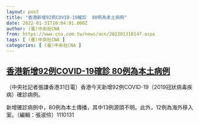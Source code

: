 ```yaml
---
layout: post
title: "香港新增92例COVID-19確診  80例為本土病例"
date: 2022-01-31T10:04:01.000Z
author: (臺)中央社CNA
from: https://www.cna.com.tw/news/acn/202201310147.aspx
tags: [ (臺)中央社CNA ]
categories: [ (臺)中央社CNA ]
---
```

<!--1643623441000-->
[香港新增92例COVID-19確診  80例為本土病例](https://www.cna.com.tw/news/acn/202201310147.aspx)
------

<div>
<div></div><div><p>（中央社記者張謙香港31日電）香港今天新增92例COVID-19（2019冠狀病毒疾病）確診病例。</p><p>新增確診病例中，80例為本土傳播，其中13例源頭不明。此外，12例為海外移入案。（編輯：張淑伶）1110131</p></div>
</div>
